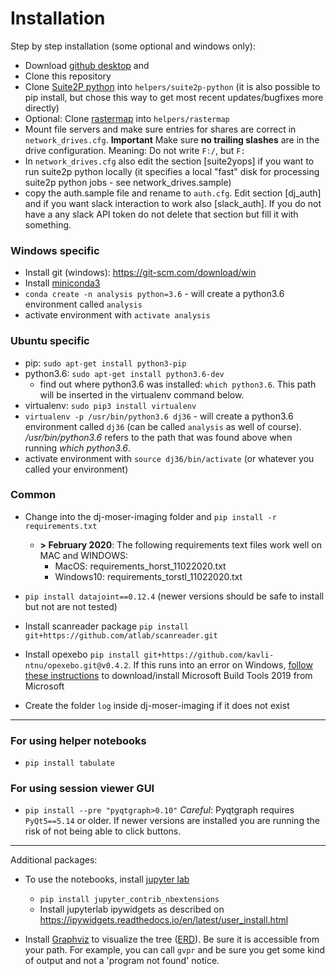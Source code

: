# Installation
Step by step installation (some optional and windows only):

- Download [github desktop](https://desktop.github.com/) and 
- Clone this repository
- Clone [Suite2P python](https://github.com/MouseLand/suite2p) into `helpers/suite2p-python` (it is also possible to pip install, but chose this way to get most recent updates/bugfixes more directly)
- Optional: Clone [rastermap](https://github.com/MouseLand/rastermap.git) into `helpers/rastermap`
- Mount file servers and make sure entries for shares are correct in `network_drives.cfg`. **Important** Make sure **no trailing slashes** are in the drive configuration. Meaning: Do not write `F:/`, but `F:`
- In `network_drives.cfg` also edit the section [suite2yops] if you want to run suite2p python locally (it specifies a local "fast" disk for processing suite2p python jobs - see network_drives.sample)
- copy the auth.sample file and rename to `auth.cfg`. Edit section [dj_auth] and if you want slack interaction to work also [slack_auth]. If you do not have a any slack API token do not delete that section but fill it with something. 

### Windows specific
- Install git (windows): https://git-scm.com/download/win
- Install [miniconda3](https://conda.io/miniconda.html)
- `conda create -n analysis python=3.6` - will create a python3.6 environment called `analysis`
- activate environment with `activate analysis` 

### Ubuntu specific
- pip: `sudo apt-get install python3-pip`
- python3.6: `sudo apt-get install python3.6-dev`
   - find out where python3.6 was installed: `which python3.6`. This path will be inserted in the virtualenv command below. 
- virtualenv: `sudo pip3 install virtualenv `
- `virtualenv -p /usr/bin/python3.6 dj36` - will create a python3.6 environment called `dj36` (can be called `analysis` as well of course). _/usr/bin/python3.6_ refers to the path that was found above when running _which python3.6_.
- activate environment with `source dj36/bin/activate` (or whatever you called your environment)

### Common
- Change into the dj-moser-imaging folder and `pip install -r requirements.txt`
    - **> February 2020**: The following requirements text files work well on MAC and WINDOWS:
        - MacOS:     requirements_horst_11022020.txt
        - Windows10: requirements_torstl_11022020.txt

- `pip install datajoint==0.12.4` (newer versions should be safe to install but not are not tested)
- Install scanreader package `pip install git+https://github.com/atlab/scanreader.git`
- Install opexebo `pip install git+https://github.com/kavli-ntnu/opexebo.git@v0.4.2`. If this runs into an error on Windows, [follow these instructions](https://github.com/kavli-ntnu/dj-elphys/wiki/Zero-to-datajoint#install-microsoft-build-tools) to download/install Microsoft Build Tools 2019 from Microsoft 
- Create the folder `log` inside dj-moser-imaging if it does not exist

___
### For using **helper** notebooks
- `pip install tabulate`
### For using **session viewer GUI** 
- `pip install --pre "pyqtgraph>0.10"`
_Careful_: Pyqtgraph requires `PyQt5==5.14` or older. If newer versions are installed you are running the risk of not being able to click buttons.


---
Additional packages:
- To use the notebooks, install [jupyter lab](https://github.com/jupyterlab/jupyterlab)
    - `pip install jupyter_contrib_nbextensions`
    - Install jupyterlab ipywidgets as described on https://ipywidgets.readthedocs.io/en/latest/user_install.html

- Install [Graphviz](https://graphviz.gitlab.io/download/) to visualize the tree ([ERD](https://docs.datajoint.io/data-definition/ERD.html)). Be sure it is accessible from your path. For example, you can call `gvpr` and be sure you get some kind of output and not a 'program not found' notice.

